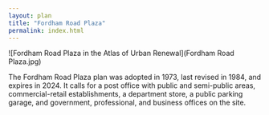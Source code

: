 ```yaml
---
layout: plan
title: "Fordham Road Plaza"
permalink: index.html
---
```


![Fordham Road Plaza in the Atlas of Urban Renewal](Fordham Road Plaza.jpg)

The Fordham Road Plaza plan was adopted in 1973, last revised in 1984, and expires in 2024. It calls for a post office with public and semi-public areas, commercial-retail establishments, a department store, a public parking garage, and government, professional, and business offices on the site.
